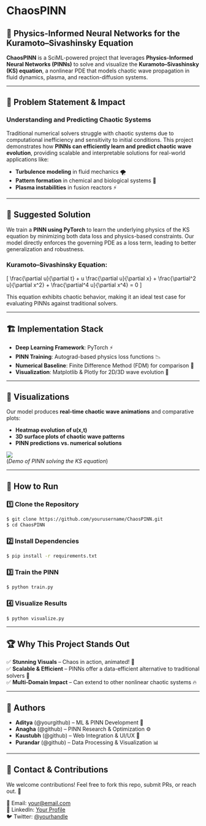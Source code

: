 # ChaosPINN

## 🌊 Physics-Informed Neural Networks for the Kuramoto–Sivashinsky Equation

**ChaosPINN** is a SciML-powered project that leverages **Physics-Informed Neural Networks (PINNs)** to solve and visualize the **Kuramoto–Sivashinsky (KS) equation**, a nonlinear PDE that models chaotic wave propagation in fluid dynamics, plasma, and reaction-diffusion systems.

---

## 🚀 Problem Statement & Impact
### **Understanding and Predicting Chaotic Systems**
Traditional numerical solvers struggle with chaotic systems due to computational inefficiency and sensitivity to initial conditions. This project demonstrates how **PINNs can efficiently learn and predict chaotic wave evolution**, providing scalable and interpretable solutions for real-world applications like:
- **Turbulence modeling** in fluid mechanics 🌪️
- **Pattern formation** in chemical and biological systems 🧪
- **Plasma instabilities** in fusion reactors ⚡

---

## 🧠 Suggested Solution
We train a **PINN using PyTorch** to learn the underlying physics of the KS equation by minimizing both data loss and physics-based constraints. Our model directly enforces the governing PDE as a loss term, leading to better generalization and robustness.

### **Kuramoto–Sivashinsky Equation:**
\[ \frac{\partial u}{\partial t} + u \frac{\partial u}{\partial x} + \frac{\partial^2 u}{\partial x^2} + \frac{\partial^4 u}{\partial x^4} = 0 \]

This equation exhibits chaotic behavior, making it an ideal test case for evaluating PINNs against traditional solvers.

---

## 🏗️ Implementation Stack
- **Deep Learning Framework**: PyTorch ⚡
- **PINN Training**: Autograd-based physics loss functions 📉
- **Numerical Baseline**: Finite Difference Method (FDM) for comparison 🧮
- **Visualization**: Matplotlib & Plotly for 2D/3D wave evolution 🌊

---

## 🎥 Visualizations
Our model produces **real-time chaotic wave animations** and comparative plots:
- **Heatmap evolution of u(x,t)**
- **3D surface plots of chaotic wave patterns**
- **PINN predictions vs. numerical solutions**

![](demo.gif)  
(*Demo of PINN solving the KS equation*)

---

## 🔧 How to Run
### **1️⃣ Clone the Repository**
```bash
$ git clone https://github.com/yourusername/ChaosPINN.git
$ cd ChaosPINN
```

### **2️⃣ Install Dependencies**
```bash
$ pip install -r requirements.txt
```

### **3️⃣ Train the PINN**
```bash
$ python train.py
```

### **4️⃣ Visualize Results**
```bash
$ python visualize.py
```

---

## 🏆 Why This Project Stands Out
✅ **Stunning Visuals** – Chaos in action, animated! 🎥  
✅ **Scalable & Efficient** – PINNs offer a data-efficient alternative to traditional solvers 🚀  
✅ **Multi-Domain Impact** – Can extend to other nonlinear chaotic systems 🔥  

---

## 📜 Authors
- **Aditya** (@yourgithub) – ML & PINN Development 🧠
- **Anagha** (@github) – PINN Research & Optimization ⚙️
- **Kaustubh** (@github) – Web Integration & UI/UX 🎨
- **Purandar** (@github) – Data Processing & Visualization 📊

---

## 📩 Contact & Contributions
We welcome contributions! Feel free to fork this repo, submit PRs, or reach out. 🚀

📧 Email: your@email.com  
🔗 LinkedIn: [Your Profile](https://linkedin.com/in/yourprofile)  
🐦 Twitter: [@yourhandle](https://twitter.com/yourhandle)
